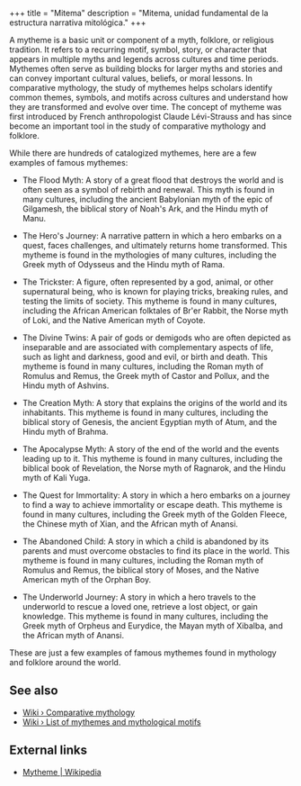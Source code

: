 +++
title = "Mitema"
description = "Mitema, unidad fundamental de la estructura narrativa mitológica."
+++

A mytheme is a basic unit or component of a myth, folklore, or religious tradition. It refers to a recurring motif, symbol, story, or character that appears in multiple myths and legends across cultures and time periods. Mythemes often serve as building blocks for larger myths and stories and can convey important cultural values, beliefs, or moral lessons. In comparative mythology, the study of mythemes helps scholars identify common themes, symbols, and motifs across cultures and understand how they are transformed and evolve over time. The concept of mytheme was first introduced by French anthropologist Claude Lévi-Strauss and has since become an important tool in the study of comparative mythology and folklore.

While there are hundreds of catalogized mythemes, here are a few examples of famous mythemes:

- The Flood Myth: A story of a great flood that destroys the world and is often seen as a symbol of rebirth and renewal. This myth is found in many cultures, including the ancient Babylonian myth of the epic of Gilgamesh, the biblical story of Noah's Ark, and the Hindu myth of Manu.

- The Hero's Journey: A narrative pattern in which a hero embarks on a quest, faces challenges, and ultimately returns home transformed. This mytheme is found in the mythologies of many cultures, including the Greek myth of Odysseus and the Hindu myth of Rama.

- The Trickster: A figure, often represented by a god, animal, or other supernatural being, who is known for playing tricks, breaking rules, and testing the limits of society. This mytheme is found in many cultures, including the African American folktales of Br'er Rabbit, the Norse myth of Loki, and the Native American myth of Coyote.

- The Divine Twins: A pair of gods or demigods who are often depicted as inseparable and are associated with complementary aspects of life, such as light and darkness, good and evil, or birth and death. This mytheme is found in many cultures, including the Roman myth of Romulus and Remus, the Greek myth of Castor and Pollux, and the Hindu myth of Ashvins.

- The Creation Myth: A story that explains the origins of the world and its inhabitants. This mytheme is found in many cultures, including the biblical story of Genesis, the ancient Egyptian myth of Atum, and the Hindu myth of Brahma.

- The Apocalypse Myth: A story of the end of the world and the events leading up to it. This mytheme is found in many cultures, including the biblical book of Revelation, the Norse myth of Ragnarok, and the Hindu myth of Kali Yuga.

- The Quest for Immortality: A story in which a hero embarks on a journey to find a way to achieve immortality or escape death. This mytheme is found in many cultures, including the Greek myth of the Golden Fleece, the Chinese myth of Xian, and the African myth of Anansi.

- The Abandoned Child: A story in which a child is abandoned by its parents and must overcome obstacles to find its place in the world. This mytheme is found in many cultures, including the Roman myth of Romulus and Remus, the biblical story of Moses, and the Native American myth of the Orphan Boy.

- The Underworld Journey: A story in which a hero travels to the underworld to rescue a loved one, retrieve a lost object, or gain knowledge. This mytheme is found in many cultures, including the Greek myth of Orpheus and Eurydice, the Mayan myth of Xibalba, and the African myth of Anansi.

These are just a few examples of famous mythemes found in mythology and folklore around the world.

## See also

- [Wiki › Comparative mythology](../../wiki/comparative-mythology/)
- [Wiki › List of mythemes and mythological motifs](../../wiki/list-of-mythemes-and-mythological-motifs/)

## External links

- [Mytheme | Wikipedia](https://en.wikipedia.org/wiki/Mytheme)